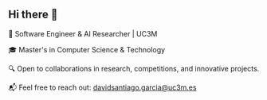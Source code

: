 ## Hi there 👋

🚀 Software Engineer & AI Researcher | UC3M

🎓 Master's in Computer Science & Technology

🔍 Open to collaborations in research, competitions, and innovative projects.

📬 Feel free to reach out: [davidsantiago.garcia@uc3m.es](dsgarcia@nimbeo.com)

<!--
**Tisandg/tisandg** is a ✨ _special_ ✨ repository because its `README.md` (this file) appears on your GitHub profile.

Here are some ideas to get you started:

- 🔭 I’m currently working on ...
- 🌱 I’m currently learning ...
- 👯 I’m looking to collaborate on ...
- 🤔 I’m looking for help with ...
- 💬 Ask me about ...
- 📫 How to reach me: ...
- 😄 Pronouns: ...
- ⚡ Fun fact: ...
-->
